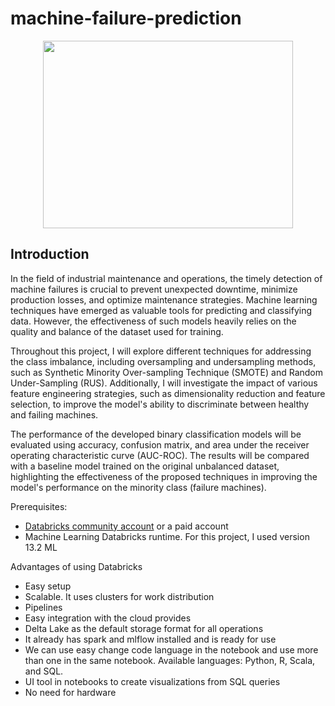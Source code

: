 # machine-failure-prediction

<p align="center">
<img src="https://github.com/mathewsrc/machine-failure-prediction/assets/94936606/69177a11-5937-4016-bf17-b41e1c00c4f1" width="400" height="300">
</p>


## Introduction

In the field of industrial maintenance and operations, the timely detection of machine failures is crucial to prevent unexpected downtime, minimize production losses, and optimize maintenance strategies. Machine learning techniques have emerged as valuable tools for predicting and classifying data. However, the effectiveness of such models heavily relies on the quality and balance of the dataset used for training.

Throughout this project, I will explore different techniques for addressing the class imbalance, including oversampling and undersampling methods, such as Synthetic Minority Over-sampling Technique (SMOTE) and Random Under-Sampling (RUS). Additionally, I will investigate the impact of various feature engineering strategies, such as dimensionality reduction and feature selection, to improve the model's ability to discriminate between healthy and failing machines.

The performance of the developed binary classification models will be evaluated using accuracy, confusion matrix, and area under the receiver operating characteristic curve (AUC-ROC). The results will be compared with a baseline model trained on the original unbalanced dataset, highlighting the effectiveness of the proposed techniques in improving the model's performance on the minority class (failure machines).

Prerequisites:
 * [Databricks community account](https://community.cloud.databricks.com/login.html) or a paid account
 * Machine Learning Databricks runtime. For this project, I used version 13.2 ML

Advantages of using Databricks
* Easy setup
* Scalable. It uses clusters for work distribution
* Pipelines
* Easy integration with the cloud provides
* Delta Lake as the default storage format for all operations
* It already has spark and mlflow installed and is ready for use
* We can use easy change code language in the notebook and use more than one in the same notebook. Available languages: Python, R, Scala, and SQL.
* UI tool in notebooks to create visualizations from SQL queries 
* No need for hardware
  
